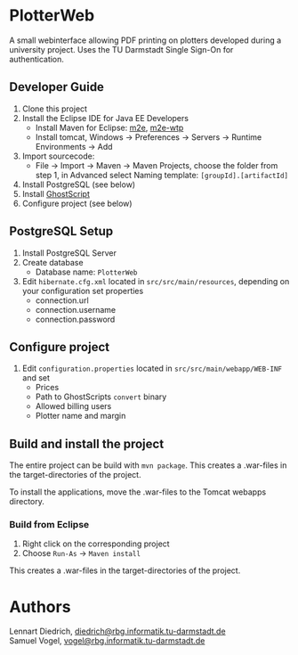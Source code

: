 # PlotterWeb

A small webinterface allowing PDF printing on plotters developed during a university project. Uses the TU Darmstadt Single Sign-On for authentication.

## Developer Guide
1. Clone this project
2. Install the Eclipse IDE for Java EE Developers
    * Install Maven for Eclipse: [m2e](http://download.eclipse.org/technology/m2e/milestones/1.0), [m2e-wtp](http://download.jboss.org/jbosstools/updates/m2eclipse-wtp)
    * Install tomcat, Windows -> Preferences -> Servers -> Runtime Environments -> Add 
4. Import sourcecode:
    * File -> Import -> Maven -> Maven Projects, choose the folder from step 1, in Advanced select Naming template: `[groupId].[artifactId]`
5. Install PostgreSQL (see below)
6. Install [GhostScript](http://www.ghostscript.com/)
7. Configure project (see below)

## PostgreSQL Setup
1. Install PostgreSQL Server
2. Create database
    * Database name: `PlotterWeb`
3. Edit `hibernate.cfg.xml` located in `src/src/main/resources`, depending on your configuration set properties
    * connection.url
    * connection.username
    * connection.password

## Configure project
1. Edit `configuration.properties` located in `src/src/main/webapp/WEB-INF` and set 
    * Prices
    * Path to GhostScripts `convert` binary
    * Allowed billing users
    * Plotter name and margin

## Build and install the project

The entire project can be build with `mvn package`. This creates a .war-files in the target-directories of the project.

To install the applications, move the .war-files to the Tomcat webapps directory.

### Build from Eclipse
1. Right click on the corresponding project
2. Choose `Run-As` -> `Maven install`

This creates a .war-files in the target-directories of the project.

# Authors

Lennart Diedrich, diedrich@rbg.informatik.tu-darmstadt.de  
Samuel Vogel, vogel@rbg.informatik.tu-darmstadt.de
